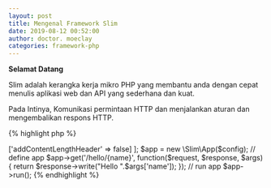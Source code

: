 ```yaml
---
layout: post
title: Mengenal Framework Slim
date: 2019-08-12 00:52:00
author: doctor. moeclay
categories: framework-php
---
```


<div>
<p><b>Selamat Datang</b></p>
<p>Slim adalah kerangka kerja mikro PHP yang membantu anda dengan cepat menulis aplikasi web dan API yang sederhana dan kuat.</p>
<p>Pada Intinya, Komunikasi permintaan HTTP dan menjalankan aturan dan mengembalikan respons HTTP.</p>

{% highlight php %}
<?php
require __DIR__.'/vendor/autoload.php';

// config slim app
$config = [
  'settings' => ['addContentLengthHeader' => false]
];

$app = new \Slim\App($config);

// define app
$app->get('/hello/{name}', function($request, $response, $args){
  return $response->write("Hello ".$args['name']);
});

// run app
$app->run();
{% endhighlight %}
</div>
